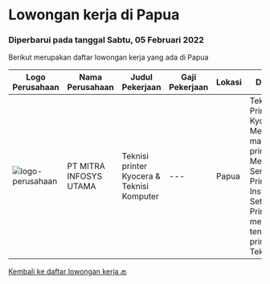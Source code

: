 
  # Lowongan kerja di Papua

  ### Diperbarui pada tanggal Sabtu, 05 Februari 2022

  Berikut merupakan daftar lowongan kerja yang ada di Papua

  |Logo Perusahaan | Nama Perusahaan | Judul Pekerjaan | Gaji Pekerjaan | Lokasi | Deskripsi | Tanggal diunggah | Pranala |
  | -------------- | --------------- | --------------- | --------- | --------- | -------------- | ------- | ----------- |
  |![logo-perusahaan](https://image-service-cdn.seek.com.au/e9ec6fb2c34674038ef0a05ec8d4cd1e22347834/ee4dce1061f3f616224767ad58cb2fc751b8d2dc)|PT MITRA INFOSYS UTAMA|Teknisi printer Kyocera & Teknisi Komputer|---|Papua|Teknisi Printer Kyocera Melakukan maintenance printer Melakukan Service Printer  Install &amp; Setting Printer mengerti tentang printer Teknisi...|Rabu, 26 Januari 2022|https://www.jobstreet.co.id/id/job/teknisi-printer-kyocera-teknisi-komputer-3769305?token=0~74bef9fb-6c41-4284-b949-8609ede4401f&sectionRank=1&jobId=jobstreet-id-job-3769305|


  [Kembali ke daftar lowongan kerja 🔙](../README.md#daftar-lowongan-kerja)
  